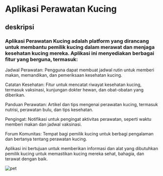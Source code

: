 # Aplikasi Perawatan Kucing

## deskripsi

### Aplikasi Perawatan Kucing adalah platform yang dirancang untuk membantu pemilik kucing dalam merawat dan menjaga kesehatan kucing mereka. Aplikasi ini menyediakan berbagai fitur yang berguna, termasuk:

Jadwal Perawatan: Pengguna dapat membuat jadwal rutin untuk memberi makan, memandikan, dan pemeriksaan kesehatan kucing.

Catatan Kesehatan: Fitur untuk mencatat riwayat kesehatan kucing, termasuk vaksinasi, kunjungan dokter hewan, dan obat-obatan yang diberikan.

Panduan Perawatan: Artikel dan tips mengenai perawatan kucing, termasuk nutrisi, perawatan bulu, dan tips kesehatan.

Pengingat: Notifikasi untuk pengingat aktivitas perawatan, seperti waktu memberi makan dan jadwal vaksinasi.

Forum Komunitas: Tempat bagi pemilik kucing untuk berbagi pengalaman dan bertanya tentang perawatan kucing.

Aplikasi ini bertujuan untuk memberikan informasi dan alat yang dibutuhkan pemilik kucing untuk memastikan kucing mereka sehat, bahagia, dan terawat dengan baik.

![pet](pet2.png)